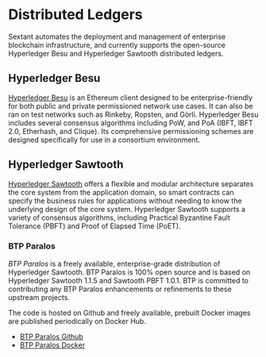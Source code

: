 # Distributed Ledgers

Sextant automates the deployment and management of enterprise blockchain
infrastructure, and currently supports the open-source Hyperledger Besu and
Hyperledger Sawtooth distributed ledgers.

## Hyperledger Besu

[Hyperledger Besu](https://www.hyperledger.org/use/besu) is an Ethereum client
designed to be enterprise-friendly for both public and private permissioned
network use cases. It can also be ran on test networks such as Rinkeby, Ropsten,
and Görli. Hyperledger Besu includes several consensus algorithms including PoW,
and PoA (IBFT, IBFT 2.0, Etherhash, and Clique). Its comprehensive permissioning
schemes are designed specifically for use in a consortium environment.

## Hyperledger Sawtooth

[Hyperledger Sawtooth](https://www.hyperledger.org/use/sawtooth) offers a
flexible and modular architecture separates the core system from the application
domain, so smart contracts can specify the business rules for applications
without needing to know the underlying design of the core system. Hyperledger
Sawtooth supports a variety of consensus algorithms, including Practical
Byzantine Fault Tolerance (PBFT) and Proof of Elapsed Time (PoET).

### BTP Paralos

_BTP Paralos_ is a freely available, enterprise-grade distribution of
Hyperledger Sawtooth. BTP Paralos is 100% open source and is based on
Hyperledger Sawtooth 1.1.5 and Sawtooth PBFT 1.0.1. BTP is committed to
contributing any BTP Paralos enhancements or refinements to these upstream
projects.

The code is hosted on Github and freely available, prebuilt Docker images are
published periodically on Docker Hub.

* [BTP Paralos Github](https://github.com/blockchaintp)
* [BTP Paralos Docker](https://hub.docker.com/orgs/blockchaintp)
